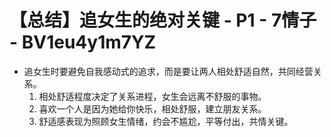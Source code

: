 # 【总结】追女生的绝对关键 - P1 - 7情子 - BV1eu4y1m7YZ

-   追女生时要避免自我感动式的追求，而是要让两人相处舒适自然，共同经营关系。
    1.  相处舒适程度决定了关系进程，女生会远离不舒服的事物。
    2.  喜欢一个人是因为她给你快乐，相处舒服，建立朋友关系。
    3.  舒适感表现为照顾女生情绪，约会不尴尬，平等付出，共情关键。